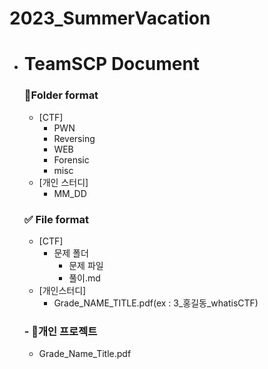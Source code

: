 # 2023_SummerVacation

- # TeamSCP Document

  ### 📁Folder format
  - [CTF]
      - PWN
      - Reversing
      - WEB
      - Forensic
      - misc
  - [개인 스터디]
      - MM_DD
  ### ✅ File format
  - [CTF]
     - 문제 폴더
         - 문제 파일
         - 풀이.md
  - [개인스터디]
      - Grade_NAME_TITLE.pdf(ex : 3_홍길동_whatisCTF)
  ### - 📕개인 프로젝트
   - Grade_Name_Title.pdf 
